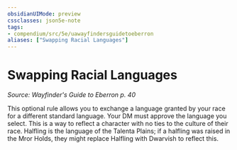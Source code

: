 ```yaml
---
obsidianUIMode: preview
cssclasses: json5e-note
tags:
- compendium/src/5e/uawayfindersguidetoeberron
aliases: ["Swapping Racial Languages"]
---
```

# Swapping Racial Languages
*Source: Wayfinder's Guide to Eberron p. 40* 

This optional rule allows you to exchange a language granted by your race for a different standard language. Your DM must approve the language you select. This is a way to reflect a character with no ties to the culture of their race. Halfling is the language of the Talenta Plains; if a halfling was raised in the Mror Holds, they might replace Halfling with Dwarvish to reflect this.